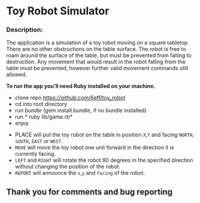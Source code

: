 # Toy Robot Simulator

### Description:
The application is a simulation of a toy robot moving on a square tabletop. There are no other obstructions on the table surface. The robot is free to roam around the surface of the table, but must be prevented from falling to destruction. Any movement that would result in the robot falling from the table must be prevented, however further valid movement commands still allowed.

**To run the app you'll need Ruby installed on your machine.**
* clone repo https://github.com/6eff/toy_robot
* cd into root directory
* run *bundle* (gem install bundle, if no bundle installed)
* run * ruby lib/game.rb*
* enjoy

- PLACE will put the toy robot on the table in position `X`,`Y` and facing `NORTH`, `SOUTH`, `EAST` or
`WEST`.
- `MOVE` will move the toy robot one unit forward in the direction it is currently facing.
- `LEFT` and `RIGHT` will rotate the robot 90 degrees in the specified direction without changing
the position of the robot.
- `REPORT` will announce the `x`,`y` and `facing` of the robot.

## Thank you for comments and bug reporting
